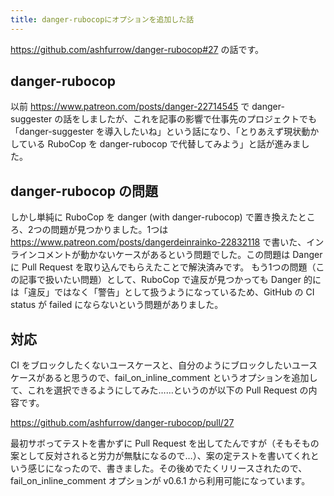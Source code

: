 ```yaml
---
title: danger-rubocopにオプションを追加した話
---
```


<https://github.com/ashfurrow/danger-rubocop#27> の話です。

## danger-rubocop

以前 <https://www.patreon.com/posts/danger-22714545> で danger-suggester の話をしましたが、これを記事の影響で仕事先のプロジェクトでも「danger-suggester を導入したいね」という話になり、「とりあえず現状動かしている RuboCop を danger-rubocop で代替してみよう」と話が進みました。

## danger-rubocop の問題

しかし単純に RuboCop を danger (with danger-rubocop) で置き換えたところ、2つの問題が見つかりました。1つは <https://www.patreon.com/posts/dangerdeinrainko-22832118> で書いた、インラインコメントが動かないケースがあるという問題でした。この問題は Danger に Pull Request を取り込んでもらえたことで解決済みです。
もう1つの問題（この記事で扱いたい問題）として、RuboCop で違反が見つかっても Danger 的には「違反」ではなく「警告」として扱うようになっているため、GitHub の CI status が failed にならないという問題がありました。

## 対応

CI をブロックしたくないユースケースと、自分のようにブロックしたいユースケースがあると思うので、fail_on_inline_comment というオプションを追加して、これを選択できるようにしてみた……というのが以下の Pull Request の内容です。

<https://github.com/ashfurrow/danger-rubocop/pull/27>

最初サボってテストを書かずに Pull Request を出してたんですが（そもそもの案として反対されると労力が無駄になるので…）、案の定テストを書いてくれという感じになったので、書きました。その後めでたくリリースされたので、fail_on_inline_comment オプションが v0.6.1 から利用可能になっています。
